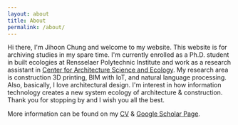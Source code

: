 ```yaml
---
layout: about
title: About
permalink: /about/
---
```

Hi there, I'm Jihoon Chung and welcome to my website. This website is for archiving studies in my spare time. I'm currently enrolled as a Ph.D. student in built ecologies at Rensselaer Polytechnic Institute and work as a research assistant in [Center for Architecture Science and Ecology](https://www.case.rpi.edu/). My research area is construction 3D printing, BIM with IoT, and natural language processing. Also, basically, I love architectural design. I'm interest in how information technology creates a new system ecology of architecture & construction. Thank you for stopping by and I wish you all the best.

More information can be found on my [CV](https://archi-j.github.io/resume/) & [Google Scholar Page](https://scholar.google.com/citations?user=ExZUcKYAAAAJ&hl=en&authuser=2).
